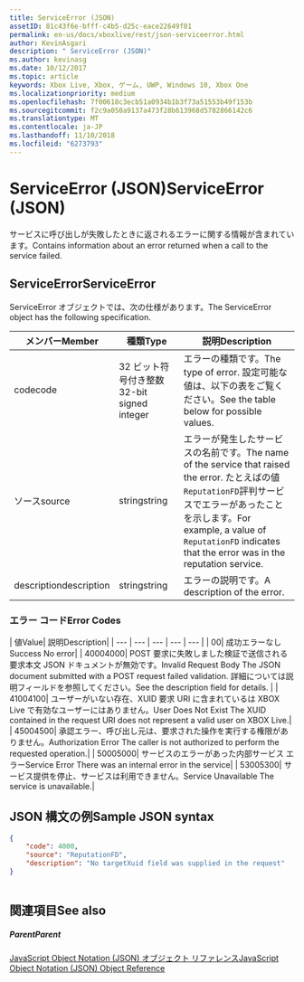 ```yaml
---
title: ServiceError (JSON)
assetID: 81c43f6e-bfff-c4b5-d25c-eace22649f01
permalink: en-us/docs/xboxlive/rest/json-serviceerror.html
author: KevinAsgari
description: " ServiceError (JSON)"
ms.author: kevinasg
ms.date: 10/12/2017
ms.topic: article
keywords: Xbox Live, Xbox, ゲーム, UWP, Windows 10, Xbox One
ms.localizationpriority: medium
ms.openlocfilehash: 7f00618c3ecb51a0934b1b3f73a51553b49f153b
ms.sourcegitcommit: f2c9a050a9137a473f28b613968d5782866142c6
ms.translationtype: MT
ms.contentlocale: ja-JP
ms.lasthandoff: 11/10/2018
ms.locfileid: "6273793"
---
```

# <a name="serviceerror-json"></a><span data-ttu-id="7f4d2-104">ServiceError (JSON)</span><span class="sxs-lookup"><span data-stu-id="7f4d2-104">ServiceError (JSON)</span></span>
<span data-ttu-id="7f4d2-105">サービスに呼び出しが失敗したときに返されるエラーに関する情報が含まれています。</span><span class="sxs-lookup"><span data-stu-id="7f4d2-105">Contains information about an error returned when a call to the service failed.</span></span> 
<a id="ID4EN"></a>

 
## <a name="serviceerror"></a><span data-ttu-id="7f4d2-106">ServiceError</span><span class="sxs-lookup"><span data-stu-id="7f4d2-106">ServiceError</span></span>
 
<span data-ttu-id="7f4d2-107">ServiceError オブジェクトでは、次の仕様があります。</span><span class="sxs-lookup"><span data-stu-id="7f4d2-107">The ServiceError object has the following specification.</span></span>
 
| <span data-ttu-id="7f4d2-108">メンバー</span><span class="sxs-lookup"><span data-stu-id="7f4d2-108">Member</span></span>| <span data-ttu-id="7f4d2-109">種類</span><span class="sxs-lookup"><span data-stu-id="7f4d2-109">Type</span></span>| <span data-ttu-id="7f4d2-110">説明</span><span class="sxs-lookup"><span data-stu-id="7f4d2-110">Description</span></span>| 
| --- | --- | --- | 
| <span data-ttu-id="7f4d2-111">code</span><span class="sxs-lookup"><span data-stu-id="7f4d2-111">code</span></span>| <span data-ttu-id="7f4d2-112">32 ビット符号付き整数</span><span class="sxs-lookup"><span data-stu-id="7f4d2-112">32-bit signed integer</span></span> | <span data-ttu-id="7f4d2-113">エラーの種類です。</span><span class="sxs-lookup"><span data-stu-id="7f4d2-113">The type of error.</span></span> <span data-ttu-id="7f4d2-114">設定可能な値は、以下の表をご覧ください。</span><span class="sxs-lookup"><span data-stu-id="7f4d2-114">See the table below for possible values.</span></span> | 
| <span data-ttu-id="7f4d2-115">ソース</span><span class="sxs-lookup"><span data-stu-id="7f4d2-115">source</span></span>| <span data-ttu-id="7f4d2-116">string</span><span class="sxs-lookup"><span data-stu-id="7f4d2-116">string</span></span> | <span data-ttu-id="7f4d2-117">エラーが発生したサービスの名前です。</span><span class="sxs-lookup"><span data-stu-id="7f4d2-117">The name of the service that raised the error.</span></span> <span data-ttu-id="7f4d2-118">たとえばの値<code>ReputationFD</code>評判サービスでエラーがあったことを示します。</span><span class="sxs-lookup"><span data-stu-id="7f4d2-118">For example, a value of <code>ReputationFD</code> indicates that the error was in the reputation service.</span></span> | 
| <span data-ttu-id="7f4d2-119">description</span><span class="sxs-lookup"><span data-stu-id="7f4d2-119">description</span></span>| <span data-ttu-id="7f4d2-120">string</span><span class="sxs-lookup"><span data-stu-id="7f4d2-120">string</span></span>| <span data-ttu-id="7f4d2-121">エラーの説明です。</span><span class="sxs-lookup"><span data-stu-id="7f4d2-121">A description of the error.</span></span> | 
 
<a id="ID4EBC"></a>

 
### <a name="error-codes"></a><span data-ttu-id="7f4d2-122">エラー コード</span><span class="sxs-lookup"><span data-stu-id="7f4d2-122">Error Codes</span></span>
 
| <span data-ttu-id="7f4d2-123">値</span><span class="sxs-lookup"><span data-stu-id="7f4d2-123">Value</span></span>| <span data-ttu-id="7f4d2-124">説明</span><span class="sxs-lookup"><span data-stu-id="7f4d2-124">Description</span></span>| 
| --- | --- | --- | --- | --- | 
| <span data-ttu-id="7f4d2-125">0</span><span class="sxs-lookup"><span data-stu-id="7f4d2-125">0</span></span>| <span data-ttu-id="7f4d2-126">成功エラーなし</span><span class="sxs-lookup"><span data-stu-id="7f4d2-126">Success No error</span></span>| 
| <span data-ttu-id="7f4d2-127">4000</span><span class="sxs-lookup"><span data-stu-id="7f4d2-127">4000</span></span>| <span data-ttu-id="7f4d2-128">POST 要求に失敗しました検証で送信される要求本文 JSON ドキュメントが無効です。</span><span class="sxs-lookup"><span data-stu-id="7f4d2-128">Invalid Request Body The JSON document submitted with a POST request failed validation.</span></span> <span data-ttu-id="7f4d2-129">詳細については説明フィールドを参照してください。</span><span class="sxs-lookup"><span data-stu-id="7f4d2-129">See the description field for details.</span></span> | 
| <span data-ttu-id="7f4d2-130">4100</span><span class="sxs-lookup"><span data-stu-id="7f4d2-130">4100</span></span>| <span data-ttu-id="7f4d2-131">ユーザーがいない存在、XUID 要求 URI に含まれているは XBOX Live で有効なユーザーにはありません。</span><span class="sxs-lookup"><span data-stu-id="7f4d2-131">User Does Not Exist The XUID contained in the request URI does not represent a valid user on XBOX Live.</span></span>| 
| <span data-ttu-id="7f4d2-132">4500</span><span class="sxs-lookup"><span data-stu-id="7f4d2-132">4500</span></span>| <span data-ttu-id="7f4d2-133">承認エラー、呼び出し元は、要求された操作を実行する権限がありません。</span><span class="sxs-lookup"><span data-stu-id="7f4d2-133">Authorization Error The caller is not authorized to perform the requested operation.</span></span>| 
| <span data-ttu-id="7f4d2-134">5000</span><span class="sxs-lookup"><span data-stu-id="7f4d2-134">5000</span></span>| <span data-ttu-id="7f4d2-135">サービスのエラーがあった内部サービス エラー</span><span class="sxs-lookup"><span data-stu-id="7f4d2-135">Service Error There was an internal error in the service</span></span>| 
| <span data-ttu-id="7f4d2-136">5300</span><span class="sxs-lookup"><span data-stu-id="7f4d2-136">5300</span></span>| <span data-ttu-id="7f4d2-137">サービス提供を停止、サービスは利用できません。</span><span class="sxs-lookup"><span data-stu-id="7f4d2-137">Service Unavailable The service is unavailable.</span></span>| 
   
<a id="ID4EQE"></a>

 
## <a name="sample-json-syntax"></a><span data-ttu-id="7f4d2-138">JSON 構文の例</span><span class="sxs-lookup"><span data-stu-id="7f4d2-138">Sample JSON syntax</span></span>
 

```json
{
    "code": 4000,
    "source": "ReputationFD",
    "description": "No targetXuid field was supplied in the request"
}
    
```

  
<a id="ID4EZE"></a>

 
## <a name="see-also"></a><span data-ttu-id="7f4d2-139">関連項目</span><span class="sxs-lookup"><span data-stu-id="7f4d2-139">See also</span></span>
 
<a id="ID4E2E"></a>

 
##### <a name="parent"></a><span data-ttu-id="7f4d2-140">Parent</span><span class="sxs-lookup"><span data-stu-id="7f4d2-140">Parent</span></span> 

[<span data-ttu-id="7f4d2-141">JavaScript Object Notation (JSON) オブジェクト リファレンス</span><span class="sxs-lookup"><span data-stu-id="7f4d2-141">JavaScript Object Notation (JSON) Object Reference</span></span>](atoc-xboxlivews-reference-json.md)

   